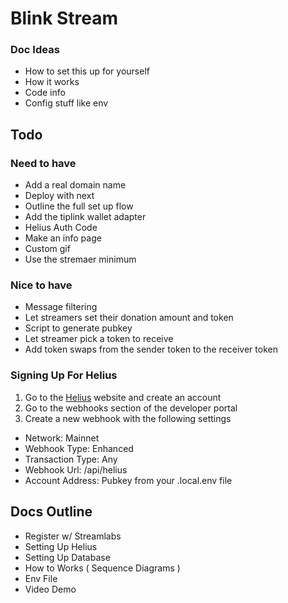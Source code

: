 # Blink Stream

### Doc Ideas
- How to set this up for yourself
- How it works
- Code info
- Config stuff like env

## Todo

### Need to have
- Add a real domain name
- Deploy with next
- Outline the full set up flow
- Add the tiplink wallet adapter
- Helius Auth Code
- Make an info page
- Custom gif
- Use the stremaer minimum

### Nice to have
- Message filtering
- Let streamers set their donation amount and token
- Script to generate pubkey
- Let streamer pick a token to receive
- Add token swaps from the sender token to the receiver token


### Signing Up For Helius

1. Go to the [Helius](https://www.helius.dev/) website and create an account
2. Go to the webhooks section of the developer portal
3. Create a new webhook with the following settings
- Network: Mainnet
- Webhook Type: Enhanced
- Transaction Type: Any
- Webhook Url: <url from ngrok>/api/helius
- Account Address: Pubkey from your .local.env file

## Docs Outline
- Register w/ Streamlabs
- Setting Up Helius
- Setting Up Database
- How to Works ( Sequence Diagrams )
- Env File
- Video Demo